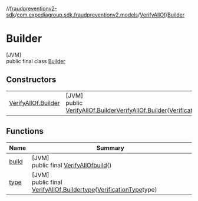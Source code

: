 //[fraudpreventionv2-sdk](../../../../index.md)/[com.expediagroup.sdk.fraudpreventionv2.models](../../index.md)/[VerifyAllOf](../index.md)/[Builder](index.md)

# Builder

[JVM]\
public final class [Builder](index.md)

## Constructors

| | |
|---|---|
| [VerifyAllOf.Builder](-verify-all-of.-builder.md) | [JVM]<br>public [VerifyAllOf.Builder](index.md)[VerifyAllOf.Builder](-verify-all-of.-builder.md)([VerificationType](../../-verification-type/index.md)type) |

## Functions

| Name | Summary |
|---|---|
| [build](build.md) | [JVM]<br>public final [VerifyAllOf](../index.md)[build](build.md)() |
| [type](type.md) | [JVM]<br>public final [VerifyAllOf.Builder](index.md)[type](type.md)([VerificationType](../../-verification-type/index.md)type) |
